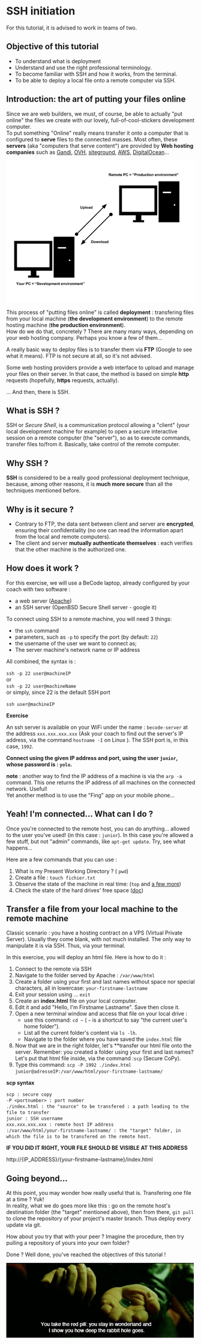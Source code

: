 # SSH initiation

For this tutorial, it is advised to work in teams of two.

## Objective of this tutorial

- To understand what is deployment
- Understand and use the right professional terminology.
- To become familiar with SSH and how it works, from the terminal.
- To be able to deploy a local file onto a remote computer via SSH.

## Introduction: the art of putting your files online

Since we are web builders, we must, of course, be able to actually "put online" the files we create with our lovely, full-of-cool-stickers development computer.  
To put something "Online" really means transfer it onto a computer that is configured to **serve** files to the connected masses. Most often, these **servers** (aka "computers that serve content") are provided by **Web hosting companies** such as [Gandi](https://gandi.net), [OVH](https://www.ovh.com/fr/), [siteground](https://www.siteground.com/), [AWS](https://aws.amazon.com/fr/), [DigitalOcean](https://www.digitalocean.com/)...

![](./assets/infographics_local_production.png)


This process of "putting files online" is called **deployment** : transfering files from your local machine (**the development environment**) to the remote hosting machine (**the production environment**).  
How do we do that, concretely ? There are many many ways, depending on your web hosting company. Perhaps you know a few of them...  

A really basic way to deploy files is to transfer them via **FTP** (Google to see what it means). FTP is not secure at all, so it's not advised. 

Some web hosting providers provide a web interface to upload and manage your files on their server. In that case, the method is based on simple **http** requests (hopefully, **https** requests, actually).

... And then, there is SSH. 

## What is SSH ?
SSH or *Secure Shell*, is a communication protocol allowing a "client" (your local development machine for example) to open a secure interactive session on a remote computer (the "server"), so as to execute commands, transfer files to/from it. Basically, take control of the remote computer. 

## Why SSH ?
 **SSH** is considered to be a really good professional deployment technique, because, among other reasons, it is **much more secure** than all the techniques mentioned before. 

## Why is it secure ?

- Contrary to FTP, the data sent between client and server are **encrypted**, ensuring their confidentiality (no one can read the information apart from the local and remote computers).
- The client and server **mutually authenticate themselves** : each verifies that the other machine is the authorized one. 

## How does it work ? 

For this exercise, we will use a BeCode laptop, already configured by your coach with two software : 

- a web server ([Apache](https://fr.wikipedia.org/wiki/Apache_HTTP_Server))
- an SSH server (OpenBSD Secure Shell server - google it)

To connect using SSH to a remote machine, you will need 3 things: 

- the `ssh` command
- parameters, such as `-p` to specify the port (by default: `22`)
- the username of the user we want to connect as;
- The server machine's network name or IP address

All combined, the syntax is : 

`ssh -p 22 user@machineIP`  
or  
`ssh -p 22 user@machineName`  
or simply, since 22 is the default SSH port  

`ssh user@machineIP` 

**Exercise**  

An ssh server is available on your WiFi under the name : `becode-server` at the address `xxx.xxx.xxx.xxx` 
(Ask your coach to find out the server's IP address, via the command  `hostname -I` on Linux ). The SSH port is, in this case, `1992`.

**Connect using the given IP address and port,  using the user `junior`, whose password is : `yolo`.**


**note** : another way to find the IP address of a machine is via the `arp -a` command. This one returns the IP address of all machines on the connected network. Useful!  
Yet another method is to use the "Fing" app on your mobile phone...

## Yeah! I'm connected... What can I do ?

Once you're connected to the remote host, you can do anything... allowed to the user you've used! (in this case : `junior`). In this case you're allowed a few stuff, but not "admin" commands, like `apt-get update`. Try, see what happens...

Here are a few commands that you can use : 

1. What is my Present Working Directory ?  ( `pwd`)
2. Create a file : `touch fichier.txt`
3. Observe the state of the machine in real time:  (`top` and [a few more](https://www.howtogeek.com/107217/how-to-manage-processes-from-the-linux-terminal-10-commands-you-need-to-know/))
4. Check the state of the hard drives' free space ([doc](https://askubuntu.com/questions/432836/how-can-i-check-disk-space-used-in-a-partition-using-the-terminal-in-ubuntu-12-0/432842))

## Transfer a file from your local machine to the remote machine

Classic scenario : you have a hosting contract on a VPS (Virtual Private Server). Usually they come blank, with not much installed. The only way to manipulate it is via SSH. Thus, via your terminal.

In this exercise, you will deploy an html file. Here is how to do it : 

1. Connect to the remote via SSH
2. Navigate to the folder served by Apache : `/var/www/html`
2. Create a folder using your first and last names without space nor special characters, all in lowercase: `your-firstname-lastname`
1. Exit your session using ... `exit`
1. Create an **index.html** file on your local computer. 
2. Edit it and add "Hello, I'm Firstname Lastname". Save then close it.
3. Open a new terminal window and access that file on your local drive : 
   - use this command: `cd ~` ( `~` is a shortcut to say "the current user's home folder").
   - List all the current folder's content via `ls -lh`. 
   - Navigate to the folder where you have saved the `index.html` file
1. Now that we are in the right folder, let's **transfer our html file onto the server. Remember: you created a folder using your first and last names? Let's put that html file inside, via the command :`scp` (Secure CoPy).  
2. Type this command: `scp -P 1992 ./index.html junior@adresseIP:/var/www/html/your-firstname-lastname/`

**scp syntax**  

```
scp : secure copy 
-P <portnumber> : port number
./index.html : the "source" to be transfered : a path leading to the file to transfer
junior : SSH username  
xxx.xxx.xxx.xxx : remote host IP address
:/var/www/html/your-firstname-lastname/ : the "target" folder, in which the file is to be transfered on the remote host. 
```

**IF YOU DID IT RIGHT, YOUR FILE SHOULD BE VISIBLE AT THIS ADDRESS**

http://{IP_ADDRESS}/{your-firstname-lastname}/index.html

## Going beyond...

At this point, you may wonder how really useful that is. Transfering one file at a time ? Yuk!   
In reality, what we do goes more like this : go on the remote host's destination folder (the "target" mentioned above), then from there, `git pull` to clone the repository of your project's master branch. Thus deploy every update via git. 

How about you try that with your peer ? Imagine the procedure, then try pulling a repository of yours into your own folder?

Done ? Well done, you've reached the objectives of this tutorial !

![](./assets/redpill.gif)
